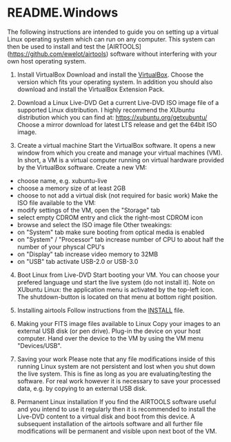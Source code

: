 
# README.Windows

The following instructions are intended to guide you on setting up
a virtual Linux operating system which can run on any computer.
This system can then be used to install and test the [AIRTOOLS]
(https://github.com/ewelot/airtools) software
without interfering with your own host operating system.


1. Install VirtualBox
Download and install the [VirtualBox](http://www.virtualbox.org).
Choose the version which fits your operating system.
In addition you should also download and install the VirtualBox
Extension Pack.


2. Download a Linux Live-DVD
Get a current Live-DVD ISO image file of a supported Linux distribution.
I highly recommend the XUbuntu distribution which you can find at:
    https://xubuntu.org/getxubuntu/
Choose a mirror download for latest LTS release and get the 64bit ISO image.


3. Create a virtual machine
Start the VirtualBox software. It opens a new window from which you create
and manage your virtual machines (VM). In short, a VM is a virtual computer
running on virtual hardware provided by the VirtualBox software.
Create a new VM:
  - choose name, e.g. xubuntu-live
  - choose a memory size of at least 2GB
  - choose to not add a virtual disk (not required for basic work)
Make the ISO file available to the VM:
  - modify settings of the VM, open the "Storage" tab
  - select empty CDROM entry and click the right-most CDROM icon
  - browse and select the ISO image file
Other tweakings:
  - on "System" tab make sure booting from optical media is enabled
  - on "System" / "Processor" tab increase number of CPU to about half the
    number of your physcal CPU's
  - on "Display" tab increase video memory to 32MB
  - on "USB" tab activate USB-2.0 or USB-3.0


4. Boot Linux from Live-DVD
Start booting your VM. You can choose your prefered language und start the
live system (do not install it).
Note on XUbuntu Linux: the application menu is activated by the top-left
icon. The shutdown-button is located on that menu at bottom right position.


5. Installing airtools
Follow instructions from the [INSTALL](INSTALL.md) file.


6. Making your FITS image files available to Linux
Copy your images to an external USB disk (or pen drive). Plug-in the device
on your host computer. Hand over the device to the VM by using the VM menu
"Devices/USB".


7. Saving your work
Please note that any file modifications inside of this running Linux
system are not persistent and lost when you shut down the live system.
This is fine as long as you are evaluating/testing the software. For real
work however it is necessary to save your processed data, e.g. by copying
to an external USB disk.


8. Permanent Linux installation
If you find the AIRTOOLS software useful and you intend to use it regularly
then it is recommended to install the Live-DVD content to a virtual disk
and boot from this device. A subsequent installation of the airtools software
and all further file modifications will be permanent and visible upon next
boot of the VM.

